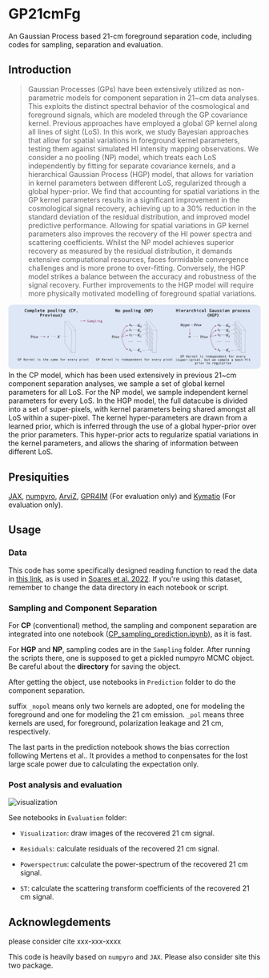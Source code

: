 # GP21cmFg

An Gaussian Process based 21-cm foreground separation code, including codes for sampling, separation and evaluation.

## Introduction

> Gaussian Processes (GPs) have been extensively utilized as non-parametric models for component separation in 21~cm data analyses. This exploits the distinct spectral behavior of the cosmological and foreground signals, which are modeled through the GP covariance kernel. Previous approaches have employed a global GP kernel along all lines of sight (LoS). In this work, we study Bayesian approaches that allow for spatial variations in foreground kernel parameters, testing them against simulated HI intensity mapping observations. We consider a no pooling (NP) model, which treats each LoS independently by fitting for separate covariance kernels, and a hierarchical Gaussian Process (HGP) model, that allows for variation in kernel parameters between different LoS, regularized through a global hyper-prior. We find that accounting for spatial variations in the GP kernel parameters results in a significant improvement in the cosmological signal recovery, achieving up to a 30% reduction in the standard deviation of the residual distribution, and improved model predictive performance. Allowing for spatial variations in GP kernel parameters also improves the recovery of the HI power spectra and scattering coefficients. Whilst the NP model achieves superior recovery as measured by the residual distribution, it demands extensive computational resources, faces formidable convergence challenges and is more prone to over-fitting. Conversely, the HGP model strikes a balance between the accuracy and robustness of the signal recovery. Further improvements to the HGP model will require more physically motivated modelling of foreground spatial variations.

![Gaussian Process models](GPMV.png)
In the CP model, which has been used extensively in previous 21~cm component separation analyses, we sample a set of global kernel parameters for all LoS. For the NP model, we sample independent kernel parameters for every LoS. In the HGP model, the full datacube is divided into a set of super-pixels, with kernel parameters being shared amongst all LoS within a super-pixel. The kernel hyper-parameters are drawn from a learned prior, which is inferred through the use of a global hyper-prior over the prior parameters. This hyper-prior acts to regularize spatial variations in the kernel parameters, and allows the sharing of information between different LoS.

## Presiquities

[JAX](https://jax.readthedocs.io), [numpyro](https://num.pyro.ai), [ArviZ](https://python.arviz.org/), [GPR4IM](https://github.com/paulassoares/gpr4im) (For evaluation only) and [Kymatio](https://www.kymat.io) (For evaluation only).

## Usage

### Data

This code has some specifically designed reading function to read the data in [this link](https://www.dropbox.com/sh/9zftczeypu7xgt3/AABiiBw_0SBPrLgSHsjiISz8a?dl=0), as is used in [Soares et al. 2022](http://dx.doi.org/10.1093/mnras/stab2594). If you're using this dataset, remember to change the data directory in each notebook or script.

### Sampling and Component Separation

For **CP** (conventional) method, the sampling and component separation are integrated into one notebook ([CP_sampling_prediction.ipynb](https://github.com/dkn16/GP21cmFg/blob/main/CP_sampling_prediction.ipynb)), as it is fast.

For **HGP** and **NP**, sampling codes are in the `Sampling` folder. After running the scripts there, one is supposed to get a pickled numpyro MCMC object. Be careful about the **directory** for saving the object.

After getting the object, use notebooks in `Prediction` folder to do the component separation.

suffix `_nopol` means only two kernels are adopted, one for modeling the foreground and one for modeling the 21 cm emission. `_pol` means three kernels are used, for foreground, polarization leakage and 21 cm, respectively.

The last parts in the prediction notebook shows the bias correction following Mertens et al.. It provides a method to conpensates for the lost large scale power due to calculating the expectation only.

### Post analysis and evaluation

![visualization](Recovery.png)

See notebooks in `Evaluation` folder:

- `Visualization`: draw images of the recovered 21 cm signal.

- `Residuals`: calculate residuals of the recovered 21 cm signal.

- `Powerspectrum`: calculate the power-spectrum of the recovered 21 cm signal.

- `ST`: calculate the scattering transform coefficients of the recovered 21 cm signal.

## Acknowlegdements

please consider cite xxx-xxx-xxxx

This code is heavily based on `numpyro` and `JAX`. Please also consider site this two package.
